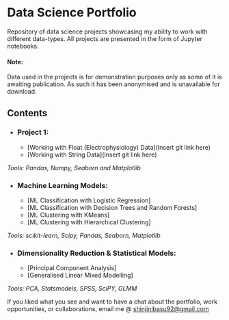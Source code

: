 # Data Science Portfolio
Repository of data science projects showcasing my ability to work with different data-types. All projects are presented in the form of Jupyter notebooks.

#### Note: 
Data used in the projects is for demonstration purposes only as some of it is awaiting publication. As such it has been anonymised and is unavailable for download.

## Contents

- ### Project 1:
    - [Working with Float (Electrophysiology) Data](Insert git link here)
    - [Working with String Data](Insert git link here)

_Tools: Pandas, Numpy, Seaborn and Matplotlib_

- ### Machine Learning Models:
    - [ML Classification with Logistic Regression]
    - [ML Classification with Decision Trees and Random Forests]
    - [ML Clustering with KMeans]
    - [ML Clustering with Hierarchical Clustering]

_Tools: scikit-learn, Scipy, Pandas, Seaborn, Matplotlib_

- ### Dimensionality Reduction & Statistical Models:      
    - [Principal Component Analysis]
    - [Generalised Linear Mixed Modelling]
      
_Tools: PCA, Statsmodels, SPSS, SciPY, GLMM_


If you liked what you see and want to have a chat about the portfolio, work opportunities, or collaborations, email me @ shinjinibasu92@gmail.com
